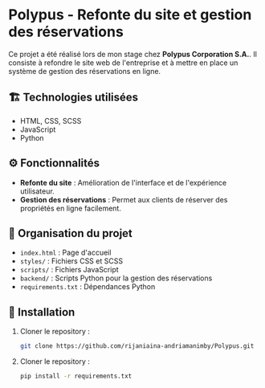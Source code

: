 # Polypus - Refonte du site et gestion des réservations

Ce projet a été réalisé lors de mon stage chez **Polypus Corporation S.A.**. Il consiste à refondre le site web de l'entreprise et à mettre en place un système de gestion des réservations en ligne.

## 🏗️ Technologies utilisées

- HTML, CSS, SCSS
- JavaScript
- Python

## ⚙️ Fonctionnalités

- **Refonte du site** : Amélioration de l'interface et de l'expérience utilisateur.
- **Gestion des réservations** : Permet aux clients de réserver des propriétés en ligne facilement.

## 📁 Organisation du projet

- `index.html` : Page d'accueil
- `styles/` : Fichiers CSS et SCSS
- `scripts/` : Fichiers JavaScript
- `backend/` : Scripts Python pour la gestion des réservations
- `requirements.txt` : Dépendances Python

## 🚀 Installation

1. Cloner le repository :
   ```bash
   git clone https://github.com/rijaniaina-andriamanimby/Polypus.git
2. Cloner le repository :
   ```bash
   pip install -r requirements.txt
